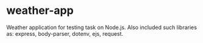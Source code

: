 # weather-app
Weather application for testing task on Node.js. Also included such libraries as: express, body-parser, dotenv, ejs, request.
